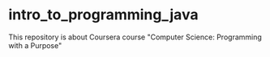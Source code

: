 # intro_to_programming_java
This repository is about Coursera course "Computer Science: Programming with a Purpose"
